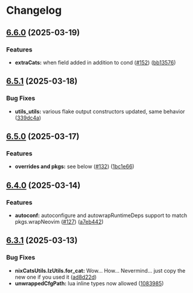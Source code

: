 # Changelog

## [6.6.0](https://github.com/BirdeeHub/nixCats-nvim/compare/v6.5.1...v6.6.0) (2025-03-19)


### Features

* **extraCats:** when field added in addition to cond ([#152](https://github.com/BirdeeHub/nixCats-nvim/issues/152)) ([bb13576](https://github.com/BirdeeHub/nixCats-nvim/commit/bb13576f1c91c0c1178935c6332322248abd86dc))

## [6.5.1](https://github.com/BirdeeHub/nixCats-nvim/compare/v6.5.0...v6.5.1) (2025-03-18)


### Bug Fixes

* **utils_utils:** various flake output constructors updated, same behavior ([339dc4a](https://github.com/BirdeeHub/nixCats-nvim/commit/339dc4a4d5fd34b9039922b709b301cbf318610a))

## [6.5.0](https://github.com/BirdeeHub/nixCats-nvim/compare/v6.4.0...v6.5.0) (2025-03-17)


### Features

* **overrides and pkgs:** see below ([#132](https://github.com/BirdeeHub/nixCats-nvim/issues/132)) ([1bc1e66](https://github.com/BirdeeHub/nixCats-nvim/commit/1bc1e666ac7619b540a6030e1255c12c87218d52))

## [6.4.0](https://github.com/BirdeeHub/nixCats-nvim/compare/v6.3.1...v6.4.0) (2025-03-14)


### Features

* **autoconf:** autoconfigure and autowrapRuntimeDeps support to match pkgs.wrapNeovim ([#127](https://github.com/BirdeeHub/nixCats-nvim/issues/127)) ([a7eb442](https://github.com/BirdeeHub/nixCats-nvim/commit/a7eb442b9c925dc02bd2a30203b16039d0b0a86e))

## [6.3.1](https://github.com/BirdeeHub/nixCats-nvim/compare/v6.3.0...v6.3.1) (2025-03-13)


### Bug Fixes

* **nixCatsUtils.lzUtils.for_cat:** Wow... How... Nevermind... just copy the new one if you used it ([ad8d22d](https://github.com/BirdeeHub/nixCats-nvim/commit/ad8d22d086cfb7a1cb0e9fda1fb871bbe370c942))
* **unwrappedCfgPath:** lua inline types now allowed ([1083985](https://github.com/BirdeeHub/nixCats-nvim/commit/1083985e7db43bf50ae0606890d17c6f3b1816fd))
